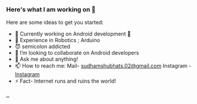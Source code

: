 ### Here's what I am working on 👋

Here are some ideas to get you started:

- 🔭 Currently working on Android development 🔧                                                  
- 🤖 Experience in Robotics ; Arduino
- 😈 semicolon addicted
- 👯 I’m looking to collaborate on Android developers
- 💬 Ask me about anything!
- 📫 How to reach me:  Mail- sudhamshubhats.02@gmail.com
                       Instagram - [Instagram](instagram.com/iamsudhamshu)
- ⚡ Fact- Internet runs and ruins the world!                  

[..](https://media.giphy.com/media/WodOtJNNNQEXRSSXp2/giphy.gif)

